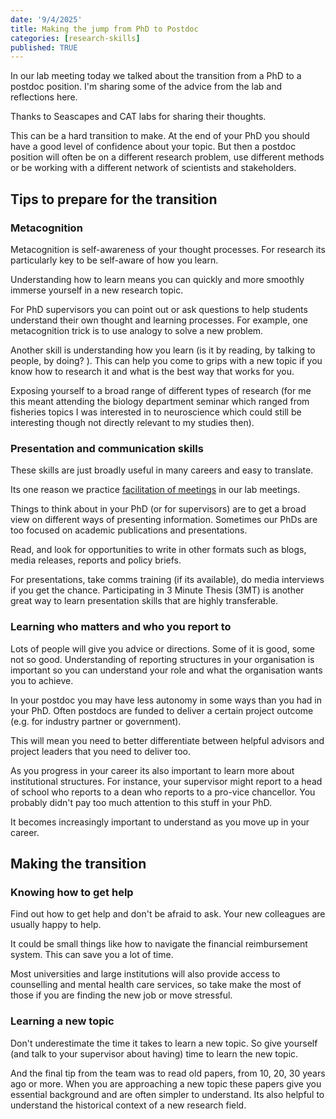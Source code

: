 ```yaml
---
date: '9/4/2025'
title: Making the jump from PhD to Postdoc
categories: [research-skills]
published: TRUE
---
```


In our lab meeting today we talked about the transition from a PhD to a postdoc position. I'm sharing some of the advice from the lab and reflections here. 

Thanks to Seascapes and CAT labs for sharing their thoughts. 

This can be a hard transition to make. At the end of your PhD you should have a good level of confidence about your topic. But then a postdoc position will often be on a different research problem, use different methods or be working with a different network of scientists and stakeholders. 

## Tips to prepare for the transition

### Metacognition

Metacognition is self-awareness of your thought processes. For research its particularly key to be self-aware of how you learn. 

Understanding how to learn means you can quickly and more smoothly immerse yourself in a new research topic. 

For PhD supervisors you can point out or ask questions to help students understand their own thought and learning processes. For example, one metacognition trick is to use analogy to solve a new problem. 

Another skill is understanding how you learn (is it by reading, by talking to people, by doing? ). This can help you come to grips with a new topic if you know how to research it and what is the best way that works for you. 

Exposing yourself to a broad range of different types of research (for me this meant attending the biology department seminar which ranged from fisheries topics I was interested in to neuroscience which could still be interesting though not directly relevant to my studies then). 

### Presentation and communication skills 

These skills are just broadly useful in many careers and easy to translate. 

Its one reason we practice [facilitation of meetings](https://www.seascapemodels.org/research/2025/08/21/quick-tips-for-faciltating-meetings.html) in our lab meetings. 

Things to think about in your PhD (or for supervisors) are to get a broad view on different ways of presenting information. Sometimes our PhDs are too focused on academic publications and presentations. 

Read, and look for opportunities to write in other formats such as blogs, media releases, reports and policy briefs. 

For presentations, take comms training (if its available), do media interviews if you get the chance. Participating in 3 Minute Thesis (3MT) is another great way to learn presentation skills that are highly transferable. 

### Learning who matters and who you report to

Lots of people will give you advice or directions. Some of it is good, some not so good. Understanding of reporting structures in your organisation is important so you can understand your role and what the organisation wants you to achieve. 

In your postdoc you may have less autonomy in some ways than you had in your PhD. Often postdocs are funded to deliver a certain project outcome (e.g. for industry partner or government). 

This will mean you need to better differentiate between helpful advisors and project leaders that you need to deliver too. 

As you progress in your career its also important to learn more about institutional structures. For instance, your supervisor might report to a head of school who reports to a dean who reports to a pro-vice chancellor. You probably didn't pay too much attention to this stuff in your PhD. 

It becomes increasingly important to understand as you move up in your career. 

## Making the transition

### Knowing how to get help 

Find out how to get help and don't be afraid to ask. Your new colleagues are usually happy to help. 

It could be small things like how to navigate the financial reimbursement system. This can save you a lot of time. 

Most universities and large institutions will also provide access to counselling and mental health care services, so take make the most of those if you are finding the new job or move stressful. 


### Learning a new topic 

Don't underestimate the time it takes to learn a new topic. So give yourself (and talk to your supervisor about having) time to learn the new topic. 

And the final tip from the team was to read old papers, from 10, 20, 30 years ago or more. When you are approaching a new topic these papers give you essential background and are often simpler to understand. Its also helpful to understand the historical context of a new research field. 

